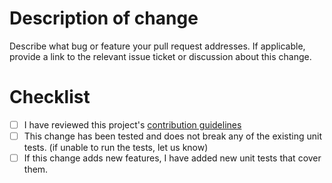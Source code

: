 # Description of change

Describe what bug or feature your pull request addresses.
If applicable, provide a link to the relevant issue ticket or discussion about
this change.

# Checklist

- [ ] I have reviewed this project's [contribution guidelines](https://github.com/SystemRDL/PeakRDL-regblock/blob/main/CONTRIBUTING.md)
- [ ] This change has been tested and does not break any of the existing unit tests. (if unable to run the tests, let us know)
- [ ] If this change adds new features, I have added new unit tests that cover them.
